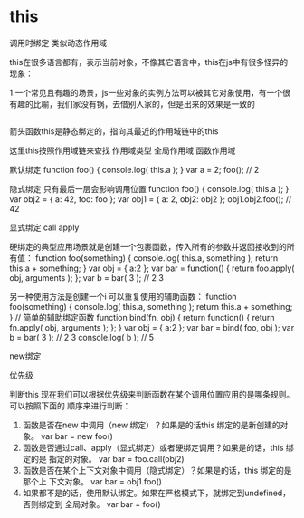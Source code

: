 # this 
调用时绑定 类似动态作用域 

this在很多语言都有，表示当前对象，不像其它语言中，this在js中有很多怪异的现象：

1.一个常见且有趣的场景，js一些对象的实例方法可以被其它对象使用，有一个很有趣的比喻，我们家没有锅，去借别人家的，但是出来的效果是一致的
```js

```
箭头函数this是静态绑定的，指向其最近的作用域链中的this

这里this按照作用域链来查找
作用域类型 全局作用域 函数作用域


默认绑定
function foo() {
console.log( this.a );
}
var a = 2;
foo(); // 2

隐式绑定  只有最后一层会影响调用位置
function foo() {
console.log( this.a );
}
var obj2 = {
a: 42,
foo: foo
};
var obj1 = {
a: 2,
obj2: obj2
};
obj1.obj2.foo(); // 42

显式绑定
call apply

硬绑定的典型应用场景就是创建一个包裹函数，传入所有的参数并返回接收到的所有值：
function foo(something) {
console.log( this.a, something );
return this.a + something;
}
var obj = {
a:2
};
var bar = function() {
return foo.apply( obj, arguments );
};
var b = bar( 3 ); // 2 3

另一种使用方法是创建一个i 可以重复使用的辅助函数：
function foo(something) {
console.log( this.a, something );
return this.a + something;
}
// 简单的辅助绑定函数
function bind(fn, obj) {
return function() {
return fn.apply( obj, arguments );
};
}
var obj = {
a:2
};
var bar = bind( foo, obj );
var b = bar( 3 ); // 2 3
console.log( b ); // 5

new绑定


优先级

判断this
现在我们可以根据优先级来判断函数在某个调用位置应用的是哪条规则。可以按照下面的
顺序来进行判断：
1. 函数是否在new 中调用（new 绑定）？如果是的话this 绑定的是新创建的对象。
var bar = new foo()
2. 函数是否通过call、apply（显式绑定）或者硬绑定调用？如果是的话，this 绑定的是
指定的对象。
var bar = foo.call(obj2)
3. 函数是否在某个上下文对象中调用（隐式绑定）？如果是的话，this 绑定的是那个上
下文对象。
var bar = obj1.foo()
4. 如果都不是的话，使用默认绑定。如果在严格模式下，就绑定到undefined，否则绑定到
全局对象。
var bar = foo()